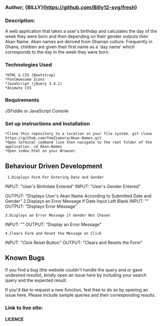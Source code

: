 ### Author; {BILLY}(https://github.com/Billy12-svg/fresh)

### Description:
A web application that takes a user's birthday and calculates the day of the week they were born and then depending on their gender outputs their Akan Name. Akan names are derived from Ghanian culture. Frequently in Ghana, children are given their first name as a 'day name' which corresponds to the day in the week they were born.

### Technologies Used
    *HTML & CSS (Bootstrap)
    *FontAwesome Icons
    *JavaScript (jQuery 3.4.1)
    *Animate CSS
###  Requirements
JSFiddle or JavaScript Console
### Set up instructions and Installation
    *Clone this repository to a location in your file system. git clone https://github.com/YomZsamora/Akan-Names.git
    *Open terminal command line then navigate to the root folder of the application. cd Akan-Names
    *Open index.html on your Browser.

 ## Behaviour Driven Development
     1.Displays Form For Entering Date and Gender
INPUT: "User's Birthdate Entered"
INPUT: "User's Gender Entered"

OUTPUT: "Displays User's Akan Name According to Submitted Date and Gender"
    2.Displays an Error Message if Date Input Left Blank
INPUT: ""
OUTPUT: "Displays Error Message"

    3.Displays an Error Message if Gender Not Chosen
INPUT: ""
OUTPUT: "Display an Error Message"

    4.Clears Form and Reset the Message on Click
INPUT: "Click Reset Button"
OUTPUT: "Clears and Resets the Form"

## Known Bugs
If you find a bug (the website couldn't handle the query and or gave undesired results), kindly open an issue here by including your search query and the expected result.

If you'd like to request a new function, feel free to do so by opening an issue here. Please include sample queries and their corresponding results.

### Link to live site: 

#### LICENCE
